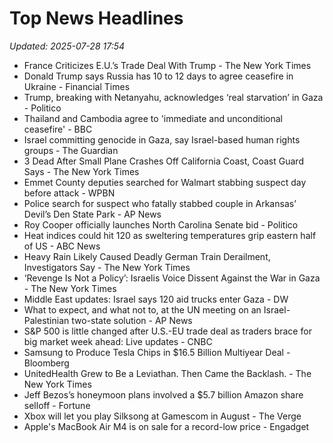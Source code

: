 # Top News Headlines

_Updated: 2025-07-28 17:54_

- France Criticizes E.U.’s Trade Deal With Trump - The New York Times
- Donald Trump says Russia has 10 to 12 days to agree ceasefire in Ukraine - Financial Times
- Trump, breaking with Netanyahu, acknowledges ‘real starvation’ in Gaza - Politico
- Thailand and Cambodia agree to 'immediate and unconditional ceasefire' - BBC
- Israel committing genocide in Gaza, say Israel-based human rights groups - The Guardian
- 3 Dead After Small Plane Crashes Off California Coast, Coast Guard Says - The New York Times
- Emmet County deputies searched for Walmart stabbing suspect day before attack - WPBN
- Police search for suspect who fatally stabbed couple in Arkansas’ Devil’s Den State Park - AP News
- Roy Cooper officially launches North Carolina Senate bid - Politico
- Heat indices could hit 120 as sweltering temperatures grip eastern half of US - ABC News
- Heavy Rain Likely Caused Deadly German Train Derailment, Investigators Say - The New York Times
- ‘Revenge Is Not a Policy’: Israelis Voice Dissent Against the War in Gaza - The New York Times
- Middle East updates: Israel says 120 aid trucks enter Gaza - DW
- What to expect, and what not to, at the UN meeting on an Israel-Palestinian two-state solution - AP News
- S&P 500 is little changed after U.S.-EU trade deal as traders brace for big market week ahead: Live updates - CNBC
- Samsung to Produce Tesla Chips in $16.5 Billion Multiyear Deal - Bloomberg
- UnitedHealth Grew to Be a Leviathan. Then Came the Backlash. - The New York Times
- Jeff Bezos’s honeymoon plans involved a $5.7 billion Amazon share selloff - Fortune
- Xbox will let you play Silksong at Gamescom in August - The Verge
- Apple's MacBook Air M4 is on sale for a record-low price - Engadget